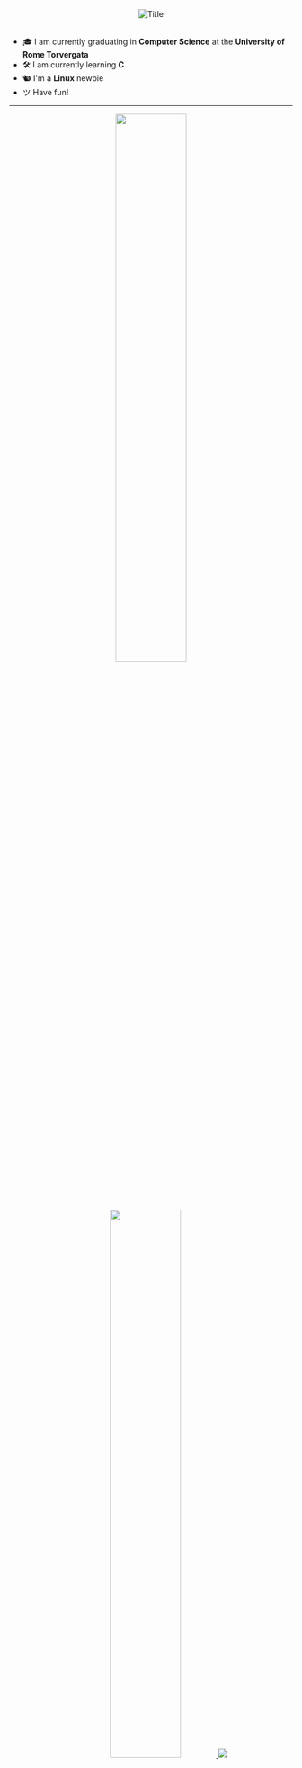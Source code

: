 <!-- https://github.com/Anmol-Baranwal/Cool-GIFs-For-GitHub/blob/main/README.md
<img align="left" src="https://orhun.dev/img/crow.png">

# Hi 👋, I am Ale!

<img align="left" src="https://github.com/Anmol-Baranwal/Cool-GIFs-For-GitHub/assets/74038190/7b282ec6-fcc3-4600-90a7-2c3140549f58" width="100">
-->
<div align="center">
<img src="https://readme-typing-svg.herokuapp.com?font=Architects+Daughter&color=%2338C2FF&size=50&center=true&vCenter=true&height=60&width=600&lines=Hey!+I'm+Ale;Welcome+to+my+profile!;Ace" alt="Title"></img>
</div>

<br>

- 🎓 I am currently graduating in **Computer Science** at the **University of Rome Torvergata**
- 🛠 I am currently learning **C**
- 🐿 I'm a **Linux** newbie
- ツ Have fun!

---

<p align="center">
  <a href="#">
  <img height="50%" width="auto" src ="https://github-readme-stats.vercel.app/api?username=alesandu&show_icons=true&count_private=true&theme=dark&hide_border=true&hide=issues,contribs&bg_color=00000000">
  <img height="50%" width="auto" src ="https://github-readme-stats.vercel.app/api/top-langs/?username=alesandu&layout=compact&hide_border=true&theme=dark&bg_color=00000000&langs_count=6&hide=jupyter%20notebook,tex,css,php&exclude_repo=repodamettere">
  <img src ="https://github-readme-streak-stats.herokuapp.com?user=alesandu&theme=dark&hide_border=true&background=FFFFFF00"></a>

---
<div align="center">
<a href="https://paypal.me/alesasu"> <img align="center" src="https://cdn.buymeacoffee.com/buttons/v2/default-orange.png" height="50" width="210" alt="alesasu.ù-coffe" /></a></img>
</div>
  
</p>


<!--
**alesandu/alesandu** is a ✨ _special_ ✨ repository because its `README.md` (this file) appears on your GitHub profile.

Here are some ideas to get you started:

- 🔭 I’m currently working on ...
- 🌱 I’m currently learning ...
- 👯 I’m looking to collaborate on ...
- 🤔 I’m looking for help with ...
- 💬 Ask me about ...
- 📫 How to reach me: ...
- 😄 Pronouns: ...
- ⚡ Fun fact: ...
-->
